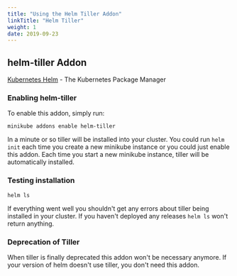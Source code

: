 ```yaml
---
title: "Using the Helm Tiller Addon"
linkTitle: "Helm Tiller"
weight: 1
date: 2019-09-23
---
```


## helm-tiller Addon
[Kubernetes Helm](https://helm.sh) - The Kubernetes Package Manager

### Enabling helm-tiller
To enable this addon, simply run:

```shell script
minikube addons enable helm-tiller
```

In a minute or so tiller will be installed into your cluster. You could run `helm init` each time you create a new minikube instance or you could just enable this addon.
Each time you start a new minikube instance, tiller will be automatically installed. 

### Testing installation

```shell script
helm ls
```

If everything went well you shouldn't get any errors about tiller being installed in your cluster. If you haven't deployed any releases `helm ls` won't return anything.

### Deprecation of Tiller
When tiller is finally deprecated this addon won't be necessary anymore. If your version of helm doesn't use tiller, you don't need this addon.
